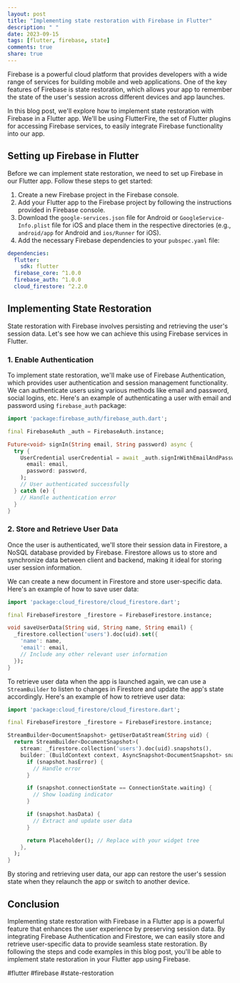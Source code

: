 ```yaml
---
layout: post
title: "Implementing state restoration with Firebase in Flutter"
description: " "
date: 2023-09-15
tags: [flutter, firebase, state]
comments: true
share: true
---
```


Firebase is a powerful cloud platform that provides developers with a wide range of services for building mobile and web applications. One of the key features of Firebase is state restoration, which allows your app to remember the state of the user's session across different devices and app launches.

In this blog post, we'll explore how to implement state restoration with Firebase in a Flutter app. We'll be using FlutterFire, the set of Flutter plugins for accessing Firebase services, to easily integrate Firebase functionality into our app.

## Setting up Firebase in Flutter

Before we can implement state restoration, we need to set up Firebase in our Flutter app. Follow these steps to get started:

1. Create a new Firebase project in the Firebase console.
2. Add your Flutter app to the Firebase project by following the instructions provided in Firebase console.
3. Download the `google-services.json` file for Android or `GoogleService-Info.plist` file for iOS and place them in the respective directories (e.g., `android/app` for Android and `ios/Runner` for iOS).
4. Add the necessary Firebase dependencies to your `pubspec.yaml` file:

```yaml
dependencies:
  flutter:
    sdk: flutter
  firebase_core: ^1.0.0
  firebase_auth: ^1.0.0
  cloud_firestore: ^2.2.0
```

## Implementing State Restoration

State restoration with Firebase involves persisting and retrieving the user's session data. Let's see how we can achieve this using Firebase services in Flutter.

### 1. Enable Authentication

To implement state restoration, we'll make use of Firebase Authentication, which provides user authentication and session management functionality. We can authenticate users using various methods like email and password, social logins, etc. Here's an example of authenticating a user with email and password using `firebase_auth` package:

```dart
import 'package:firebase_auth/firebase_auth.dart';

final FirebaseAuth _auth = FirebaseAuth.instance;

Future<void> signIn(String email, String password) async {
  try {
    UserCredential userCredential = await _auth.signInWithEmailAndPassword(
      email: email,
      password: password,
    );
    // User authenticated successfully
  } catch (e) {
    // Handle authentication error
  }
}
```

### 2. Store and Retrieve User Data

Once the user is authenticated, we'll store their session data in Firestore, a NoSQL database provided by Firebase. Firestore allows us to store and synchronize data between client and backend, making it ideal for storing user session information.

We can create a new document in Firestore and store user-specific data. Here's an example of how to save user data:

```dart
import 'package:cloud_firestore/cloud_firestore.dart';

final FirebaseFirestore _firestore = FirebaseFirestore.instance;

void saveUserData(String uid, String name, String email) {
  _firestore.collection('users').doc(uid).set({
    'name': name,
    'email': email,
    // Include any other relevant user information
  });
}
```

To retrieve user data when the app is launched again, we can use a `StreamBuilder` to listen to changes in Firestore and update the app's state accordingly. Here's an example of how to retrieve user data:

```dart
import 'package:cloud_firestore/cloud_firestore.dart';

final FirebaseFirestore _firestore = FirebaseFirestore.instance;

StreamBuilder<DocumentSnapshot> getUserDataStream(String uid) {
  return StreamBuilder<DocumentSnapshot>(
    stream: _firestore.collection('users').doc(uid).snapshots(),
    builder: (BuildContext context, AsyncSnapshot<DocumentSnapshot> snapshot) {
      if (snapshot.hasError) {
        // Handle error
      }

      if (snapshot.connectionState == ConnectionState.waiting) {
        // Show loading indicator
      }

      if (snapshot.hasData) {
        // Extract and update user data
      }

      return Placeholder(); // Replace with your widget tree
    },
  );
}
```

By storing and retrieving user data, our app can restore the user's session state when they relaunch the app or switch to another device.

## Conclusion

Implementing state restoration with Firebase in a Flutter app is a powerful feature that enhances the user experience by preserving session data. By integrating Firebase Authentication and Firestore, we can easily store and retrieve user-specific data to provide seamless state restoration. By following the steps and code examples in this blog post, you'll be able to implement state restoration in your Flutter app using Firebase. 

#flutter #firebase #state-restoration